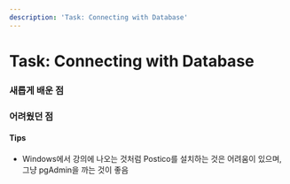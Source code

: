 ```yaml
---
description: 'Task: Connecting with Database'
---
```


# Task: Connecting with Database

### 새롭게 배운 점



### 어려웠던 점



#### Tips

* Windows에서 강의에 나오는 것처럼 Postico를 설치하는 것은 어려움이 있으며, 그냥 pgAdmin을 까는 것이 좋음
